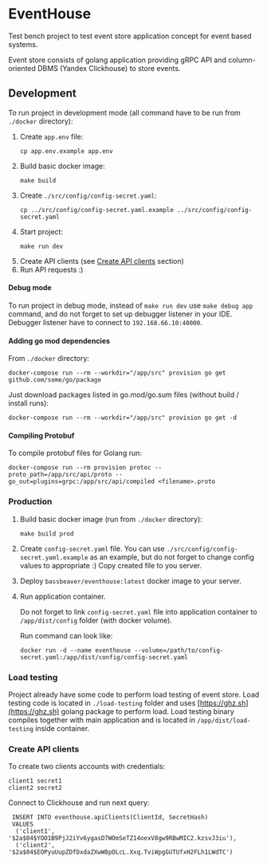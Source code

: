 # EventHouse

Test bench project to test event store application concept for event based systems.

Event store consists of golang application providing gRPC API and column-oriented DBMS (Yandex Clickhouse) to store events. 

## Development

To run project in development mode (all command have to be run from `./docker` directory):

1. Create `app.env` file:
   ```shell
   cp app.env.example app.env
   ```
2. Build basic docker image:
    ```shell
    make build
    ```
3. Create `./src/config/config-secret.yaml`:
   ```shell
   cp ../src/config/config-secret.yaml.example ../src/config/config-secret.yaml
   ```
4. Start project:
    ```shell
    make run dev
    ```
5. Create API clients (see [Create API clients](#create-api-clients) section)
6. Run API requests :)

#### Debug mode

To run project in debug mode, instead of `make run dev` use `make debug app` command, 
and do not forget to set up debugger listener in your IDE. Debugger listener have to connect to `192.168.66.10:40000`.

#### Adding go mod dependencies

From `./docker` directory:

```shell script
docker-compose run --rm --workdir="/app/src" provision go get github.com/some/go/package
```

Just download packages listed in go.mod/go.sum files (without build / install runs):
```shell script
docker-compose run --rm --workdir="/app/src" provision go get -d
```

#### Compiling Protobuf

To compile protobuf files for Golang run:
```shell script
docker-compose run --rm provision protoc --proto_path=/app/src/api/proto --go_out=plugins=grpc:/app/src/api/compiled <filename>.proto
```


### Production

1. Build basic docker image (run from `./docker` directory):
    ```shell
    make build prod
    ```
2. Create `config-secret.yaml` file. You can use `./src/config/config-secret.yaml.example` as an example, 
   but do not forget to change config values to appropriate :) Copy created file to you server.
3. Deploy `bassbeaver/eventhouse:latest` docker image to your server.
4. Run application container. 
   
   Do not forget to link `config-secret.yaml` file into application container to `/app/dist/config` folder (with docker volume).

   Run command can look like:
   ```shell
   docker run -d --name eventhouse --volume=/path/to/config-secret.yaml:/app/dist/config/config-secret.yaml
   ```

### Load testing

Project already have some code to perform load testing of event store. Load testing code is located in `./load-testing` folder
and uses [https://ghz.sh](https://ghz.sh) golang package to perform load. Load testing binary compiles together with main application
and is located in `/app/dist/load-testing` inside container.

### Create API clients

To create two clients accounts with credentials:
```shell
client1 secret1
client2 secret2
```

Connect to Clickhouse and run next query:
```shell
 INSERT INTO eventhouse.apiClients(ClientId, SecretHash) 
 VALUES 
  ('client1', '$2a$04$YOO1B9PjJ2iYv6ygasD7WOmSeTZ14oexV8gw9RBwMIC2.kzsvJ3iu'),
  ('client2', '$2a$04$EOPyuUupZDfDxdaZXwW8pOLcL.Xxq.TviWpgGUTUfxH2FLh1LWdTC')
```
